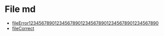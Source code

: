 # File md

- [fileError12345678901234567890123456789012345678901234567890](https://github.com/Laboratoriiaa/DEV007-md-links)
- [fileCorrect](https://github.com/Laboratoria/DEV007-md-links)
